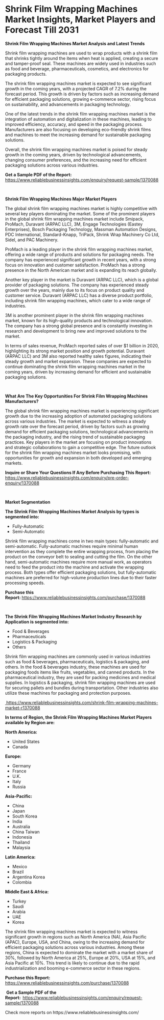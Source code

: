 <p><h1>Shrink Film Wrapping Machines Market Insights, Market Players and Forecast Till 2031</h1></p><p><strong>Shrink Film Wrapping Machines Market Analysis and Latest Trends</strong></p>
<p><p>Shrink film wrapping machines are used to wrap products with a shrink film that shrinks tightly around the items when heat is applied, creating a secure and tamper-proof seal. These machines are widely used in industries such as food and beverage, pharmaceuticals, cosmetics, and electronics for packaging products.</p><p>The shrink film wrapping machines market is expected to see significant growth in the coming years, with a projected CAGR of 7.2% during the forecast period. This growth is driven by factors such as increasing demand for efficient packaging solutions, growing e-commerce sector, rising focus on sustainability, and advancements in packaging technology.</p><p>One of the latest trends in the shrink film wrapping machines market is the integration of automation and digitalization in these machines, leading to improved efficiency, accuracy, and speed in the packaging process. Manufacturers are also focusing on developing eco-friendly shrink films and machines to meet the increasing demand for sustainable packaging solutions.</p><p>Overall, the shrink film wrapping machines market is poised for steady growth in the coming years, driven by technological advancements, changing consumer preferences, and the increasing need for efficient packaging solutions across various industries.</p></p>
<p><strong>Get a Sample PDF of the Report:&nbsp;</strong> <a href="https://www.reliablebusinessinsights.com/enquiry/request-sample/1370088">https://www.reliablebusinessinsights.com/enquiry/request-sample/1370088</a></p>
<p>&nbsp;</p>
<p><strong>Shrink Film Wrapping Machines Major Market Players</strong></p>
<p><p>The global shrink film wrapping machines market is highly competitive with several key players dominating the market. Some of the prominent players in the global shrink film wrapping machines market include Smipack, ProMach, Duravant (ARPAC LLC), 3M, Engage Technologies (Eastey Enterprises), Bosch Packaging Technology, Massman Automation Designs, PDC International, Standard-Knapp, TriPack, Shrink Wrap Machinery Co Ltd, Sidel, and PAC Machinery.</p><p>ProMach is a leading player in the shrink film wrapping machines market, offering a wide range of products and solutions for packaging needs. The company has experienced significant growth in recent years, with a strong focus on innovation and customer satisfaction. ProMach has a strong presence in the North American market and is expanding its reach globally.</p><p>Another key player in the market is Duravant (ARPAC LLC), which is a global provider of packaging solutions. The company has experienced steady growth over the years, mainly due to its focus on product quality and customer service. Duravant (ARPAC LLC) has a diverse product portfolio, including shrink film wrapping machines, which cater to a wide range of industries.</p><p>3M is another prominent player in the shrink film wrapping machines market, known for its high-quality products and technological innovation. The company has a strong global presence and is constantly investing in research and development to bring new and improved solutions to the market.</p><p>In terms of sales revenue, ProMach reported sales of over $1 billion in 2020, highlighting its strong market position and growth potential. Duravant (ARPAC LLC) and 3M also reported healthy sales figures, indicating their steady growth and market expansion. These companies are expected to continue dominating the shrink film wrapping machines market in the coming years, driven by increasing demand for efficient and sustainable packaging solutions.</p></p>
<p>&nbsp;</p>
<p><strong>What Are The Key Opportunities For Shrink Film Wrapping Machines Manufacturers?</strong></p>
<p><p>The global shrink film wrapping machines market is experiencing significant growth due to the increasing adoption of automated packaging solutions across various industries. The market is expected to witness a steady growth rate over the forecast period, driven by factors such as growing demand for efficient packaging solutions, technological advancements in the packaging industry, and the rising trend of sustainable packaging practices. Key players in the market are focusing on product innovations and strategic collaborations to gain a competitive edge. The future outlook for the shrink film wrapping machines market looks promising, with opportunities for growth and expansion in both developed and emerging markets.</p></p>
<p><strong>Inquire or Share Your Questions If Any Before Purchasing This Report:</strong> <a href="https://www.reliablebusinessinsights.com/enquiry/pre-order-enquiry/1370088">https://www.reliablebusinessinsights.com/enquiry/pre-order-enquiry/1370088</a></p>
<p>&nbsp;</p>
<p><strong>Market Segmentation</strong></p>
<p><strong>The Shrink Film Wrapping Machines Market Analysis by types is segmented into:</strong></p>
<p><ul><li>Fully-Automatic</li><li>Semi-Automatic</li></ul></p>
<p><p>Shrink film wrapping machines come in two main types: fully-automatic and semi-automatic. Fully-automatic machines require minimal human intervention as they complete the entire wrapping process, from placing the product on the conveyor belt to sealing and cutting the film. On the other hand, semi-automatic machines require more manual work, as operators need to feed the product into the machine and activate the wrapping process. Both types offer efficient packaging solutions, but fully-automatic machines are preferred for high-volume production lines due to their faster processing speeds.</p></p>
<p><strong>Purchase this Report:&nbsp;</strong><a href="https://www.reliablebusinessinsights.com/purchase/1370088">https://www.reliablebusinessinsights.com/purchase/1370088</a></p>
<p>&nbsp;</p>
<p><strong>The Shrink Film Wrapping Machines Market Industry Research by Application is segmented into:</strong></p>
<p><ul><li>Food & Beverages</li><li>Pharmaceuticals</li><li>Logistics & Packaging</li><li>Others</li></ul></p>
<p><p>Shrink film wrapping machines are commonly used in various industries such as food & beverages, pharmaceuticals, logistics & packaging, and others. In the food & beverages industry, these machines are used for packaging foods items like fruits, vegetables, and canned products. In the pharmaceutical industry, they are used for packing medicines and medical supplies. In logistics & packaging, shrink film wrapping machines are used for securing pallets and bundles during transportation. Other industries also utilize these machines for packaging and protection purposes.</p></p>
<p><a href="https://www.reliablebusinessinsights.com/shrink-film-wrapping-machines-market-r1370088">&nbsp;https://www.reliablebusinessinsights.com/shrink-film-wrapping-machines-market-r1370088</a></p>
<p><strong>In terms of Region, the Shrink Film Wrapping Machines Market Players available by Region are:</strong></p>
<p>
    <p> <strong> North America: </strong>
        <ul>
            <li>United States</li>
            <li>Canada</li>
        </ul>
        </p> 
    <p> <strong> Europe: </strong>
        <ul>
            <li>Germany</li>
            <li>France</li>
            <li>U.K.</li>
            <li>Italy</li>
            <li>Russia</li>
        </ul>
        </p> 
    <p> <strong> Asia-Pacific: </strong>
        <ul>
            <li>China</li>
            <li>Japan</li>
            <li>South Korea</li>
            <li>India</li>
            <li>Australia</li>
            <li>China Taiwan</li>
            <li>Indonesia</li>
            <li>Thailand</li>
            <li>Malaysia</li>
        </ul>
        </p> 
    <p> <strong> Latin America: </strong>
        <ul>
            <li>Mexico</li>
            <li>Brazil</li>
            <li>Argentina Korea</li>
            <li>Colombia</li>
        </ul>
        </p> 
    <p> <strong> Middle East & Africa: </strong>
        <ul>
            <li>Turkey</li>
            <li>Saudi</li>
            <li>Arabia</li>
            <li>UAE</li>
            <li>Korea</li>
        </ul>
    </p>
    </p>
<p><p>The shrink film wrapping machines market is expected to witness significant growth in regions such as North America (NA), Asia Pacific (APAC), Europe, USA, and China, owing to the increasing demand for efficient packaging solutions across various industries. Among these regions, China is expected to dominate the market with a market share of 30%, followed by North America at 25%, Europe at 20%, USA at 15%, and Asia Pacific at 10%. This trend is likely to continue due to the rapid industrialization and booming e-commerce sector in these regions.</p></p>
<p><strong>Purchase this Report: </strong><a href="https://www.reliablebusinessinsights.com/purchase/1370088">https://www.reliablebusinessinsights.com/purchase/1370088</a></p>
<p>&nbsp;<strong>Get a Sample PDF of the Report:&nbsp;&nbsp;</strong><a href="https://www.reliablebusinessinsights.com/enquiry/request-sample/1370088">https://www.reliablebusinessinsights.com/enquiry/request-sample/1370088</a></p>
<p><strong></strong></p>
<p>Check more reports on https://www.reliablebusinessinsights.com/</p>